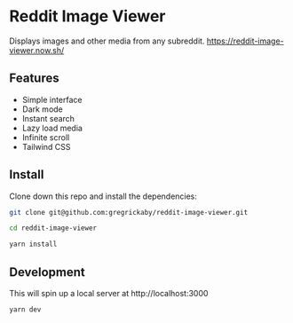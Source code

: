 # Reddit Image Viewer

Displays images and other media from any subreddit. https://reddit-image-viewer.now.sh/

## Features

- Simple interface
- Dark mode
- Instant search
- Lazy load media
- Infinite scroll
- Tailwind CSS

## Install

Clone down this repo and install the dependencies:

```bash
git clone git@github.com:gregrickaby/reddit-image-viewer.git
```

```bash
cd reddit-image-viewer
```

```bash
yarn install
```

## Development

This will spin up a local server at http://localhost:3000

```bash
yarn dev
```
